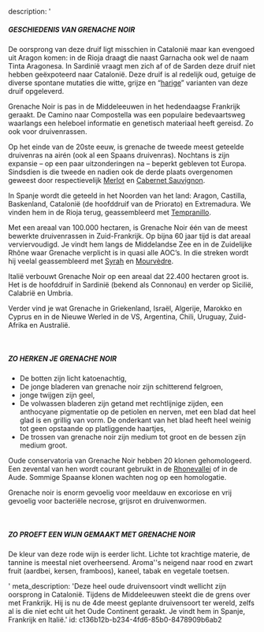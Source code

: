description: '<h5><strong>GESCHIEDENIS VAN GRENACHE NOIR</strong><br></h5><p>De oorsprong van deze druif ligt misschien in Catalonië maar kan evengoed uit Aragon komen: in de Rioja draagt die naast Garnacha ook wel de naam Tinta Aragonesa. In Sardinië vraagt men zich af of de Sarden deze druif niet hebben geëxpoteerd naar Catalonië. Deze druif is al redelijk oud, getuige de diverse spontane mutaties die witte, grijze en “<a href="/nl/grape/lledoner-pelut">harige</a>” varianten van deze druif opgeleverd.</p><p>Grenache Noir is pas in de Middeleeuwen in het hedendaagse Frankrijk geraakt. De Camino naar Compostella was een populaire bedevaartsweg waarlangs een heleboel informatie en genetisch materiaal heeft gereisd. Zo ook voor druivenrassen.</p><p>Op het einde van de 20ste eeuw, is grenache de tweede meest geteelde druivenras na airén (ook al een Spaans druivenras). Nochtans is zijn expansie – op een paar uitzonderingen na – beperkt gebleven tot Europa. Sindsdien is die tweede en nadien ook de derde plaats overgenomen geweest door respectievelijk <a href="/nl/grape/merlot">Merlot</a> en <a href="/nl/grape/cabernet-sauvignon">Cabernet Sauvignon</a>.&nbsp;</p><p>In Spanje wordt die geteeld in het Noorden van het land: Aragon, Castilla, Baskenland, Catalonië (de hoofddruif van de Priorato) en Extremadura. We vinden hem in de Rioja terug, geassembleerd met <a href="/nl/grape/tempranillo">Tempranillo</a>.&nbsp;</p><p>Met een areaal van 100.000 hectaren, is Grenache Noir één van de meest bewerkte druivenrassen in Zuid-Frankrijk. Op bijna 60 jaar tijd is dat areaal verviervoudigd. Je vindt hem langs de Middelandse Zee en in de Zuidelijke Rhône waar Grenache verplicht is in quasi alle AOC’s. In die streken wordt hij veelal geassembleerd met <a href="/nl/grape/syrah">Syrah</a> en <a href="/nl/grape/mourvedre">Mourvèdre</a>.</p><p>Italië verbouwt Grenache Noir op een areaal dat 22.400 hectaren groot is. Het is de hoofddruif in Sardinië (bekend als Connonau) en verder op Sicilië, Calabrië en Umbria.</p><p>Verder vind je wat Grenache in Griekenland, Israël, Algerije, Marokko en Cyprus en in de Nieuwe Werled in de VS, Argentina, Chili, Uruguay, Zuid-Afrika en Australië.</p><p><br></p><h5><strong>ZO HERKEN JE GRENACHE NOIR</strong></h5><ul><li>De botten zijn licht katoenachtig,</li><li>De jonge bladeren van grenache noir zijn schitterend felgroen,</li><li>jonge twijgen zijn geel,</li><li>De volwassen bladeren zijn getand met rechtlijnige zijden, een anthocyane pigmentatie op de petiolen en nerven, met een blad dat heel glad is en grillig van vorm. De onderkant van het blad heeft heel weinig tot geen opstaande op platliggende haartjes,</li><li>De trossen van grenache noir zijn medium tot groot en de bessen zijn medium groot.</li></ul><p>Oude conservatoria van Grenache Noir hebben 20 klonen gehomologeerd. Een zevental van hen wordt courant gebruikt in de <a href="/nl/region/cotes-du-rhone">Rhonevallei</a> of in de Aude. Sommige Spaanse klonen wachten nog op een homologatie.</p><p>Grenache noir is enorm gevoelig voor meeldauw en excoriose en vrij gevoelig voor bacteriële necrose, grijsrot en druivenwormen.&nbsp;</p><p><br></p><h5><strong>ZO PROEFT EEN WIJN GEMAAKT MET GRENACHE NOIR</strong></h5><p>De kleur van deze rode wijn is eerder licht. Lichte tot krachtige materie, de tannine is meestal niet overheersend. Aroma''s neigend naar rood en zwart fruit (aardbei, kersen, framboos), kaneel, tabak en vegetale toetsen.</p>'
meta_description: 'Deze heel oude druivensoort vindt wellicht zijn oorsprong in Catalonië. Tijdens de Middeleeuwen steekt die de grens over met Frankrijk. Hij is nu de 4de meest geplante druivensoort ter wereld, zelfs al is die niet echt uit het Oude Continent geraakt. Je vindt hem in Spanje, Frankrijk en Italië.'
id: c136b12b-b234-4fd6-85b0-8478909b6ab2

